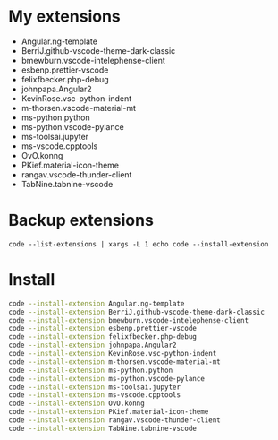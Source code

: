 # My extensions
* Angular.ng-template
* BerriJ.github-vscode-theme-dark-classic
* bmewburn.vscode-intelephense-client
* esbenp.prettier-vscode
* felixfbecker.php-debug
* johnpapa.Angular2
* KevinRose.vsc-python-indent
* m-thorsen.vscode-material-mt
* ms-python.python
* ms-python.vscode-pylance
* ms-toolsai.jupyter
* ms-vscode.cpptools
* OvO.konng
* PKief.material-icon-theme
* rangav.vscode-thunder-client
* TabNine.tabnine-vscode

# Backup extensions
```
code --list-extensions | xargs -L 1 echo code --install-extension
```
# Install
```sh
code --install-extension Angular.ng-template
code --install-extension BerriJ.github-vscode-theme-dark-classic
code --install-extension bmewburn.vscode-intelephense-client
code --install-extension esbenp.prettier-vscode
code --install-extension felixfbecker.php-debug
code --install-extension johnpapa.Angular2
code --install-extension KevinRose.vsc-python-indent
code --install-extension m-thorsen.vscode-material-mt
code --install-extension ms-python.python
code --install-extension ms-python.vscode-pylance
code --install-extension ms-toolsai.jupyter
code --install-extension ms-vscode.cpptools
code --install-extension OvO.konng
code --install-extension PKief.material-icon-theme
code --install-extension rangav.vscode-thunder-client
code --install-extension TabNine.tabnine-vscode
```
